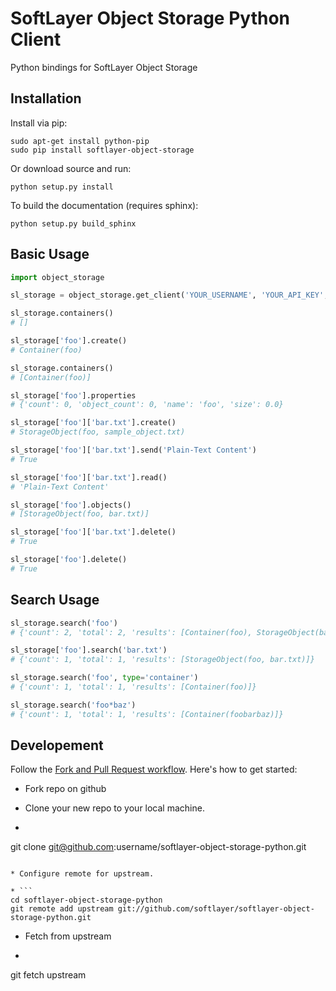 SoftLayer Object Storage Python Client
======================================
Python bindings for SoftLayer Object Storage

Installation
------------
Install via pip:
```
sudo apt-get install python-pip
sudo pip install softlayer-object-storage
```

Or download source and run:

```
python setup.py install
```

To build the documentation (requires sphinx):

```
python setup.py build_sphinx
```

Basic Usage
-----------

```python
import object_storage

sl_storage = object_storage.get_client('YOUR_USERNAME', 'YOUR_API_KEY', datacenter='dal05')

sl_storage.containers()
# []

sl_storage['foo'].create()
# Container(foo)

sl_storage.containers()
# [Container(foo)]

sl_storage['foo'].properties
# {'count': 0, 'object_count': 0, 'name': 'foo', 'size': 0.0}

sl_storage['foo']['bar.txt'].create()
# StorageObject(foo, sample_object.txt)

sl_storage['foo']['bar.txt'].send('Plain-Text Content')
# True

sl_storage['foo']['bar.txt'].read()
# 'Plain-Text Content'

sl_storage['foo'].objects()
# [StorageObject(foo, bar.txt)]

sl_storage['foo']['bar.txt'].delete()
# True

sl_storage['foo'].delete()
# True
```

Search Usage
------------
```python
sl_storage.search('foo')
# {'count': 2, 'total': 2, 'results': [Container(foo), StorageObject(bar, foo)]}

sl_storage['foo'].search('bar.txt')
# {'count': 1, 'total': 1, 'results': [StorageObject(foo, bar.txt)]}

sl_storage.search('foo', type='container')
# {'count': 1, 'total': 1, 'results': [Container(foo)]}

sl_storage.search('foo*baz')
# {'count': 1, 'total': 1, 'results': [Container(foobarbaz)]}
```

Developement
------------
Follow the [Fork and Pull Request workflow](https://github.com/sevntu-checkstyle/sevntu.checkstyle/wiki/Fork-and-Pull-Request-workflow
). Here's how to get started:

* Fork repo on github
* Clone your new repo to your local machine.

* ``` 
git clone git@github.com:username/softlayer-object-storage-python.git 
```

* Configure remote for upstream.

* ```
cd softlayer-object-storage-python
git remote add upstream git://github.com/softlayer/softlayer-object-storage-python.git
```

* Fetch from upstream

* ``` 
git fetch upstream
```
